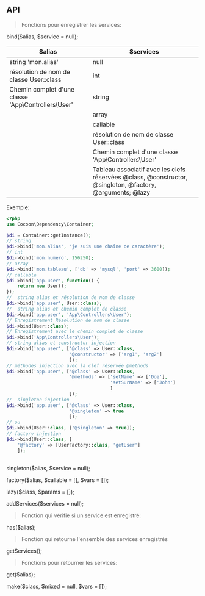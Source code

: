 ## API

> Fonctions pour enregistrer les services:

bind($alias, $service = null);

|$alias|$services|
|--------|---------|
|string 'mon.alias'  |null| 
|résolution de nom de classe User::class|int| 
|Chemin complet d'une classe 'App\Controllers\User'|string| 
| |array   | 
| |callable   | 
| |résolution de nom de classe User::class|
| |Chemin complet d'une classe 'App\Controllers\User'|
| |Tableau associatif avec les clefs réservées @class, @constructor, @singleton, @factory, @arguments; @lazy|
Exemple:
```php
<?php
use Cocoon\Dependency\Container;

$di = Container::getInstance();
// string
$di->bind('mon.alias', 'je suis une chaîne de caractère');
// int
$di->bind('mon.numero', 156250);
// array 
$di->bind('mon.tableau', ['db' => 'mysql', 'port' => 3600]);
// callable
$di->bind('app.user', function() {
    return new User();
});
//  string alias et résolution de nom de classe
$di->bind('app.user', User::class);
//  string alias et chemin complet de classe
$di->bind('app.user', 'App\Controllers\User');
// Enregistrement Résolution de nom de classe
$di->bind(User::class);
// Enregistrement avec le chemin complet de classe
$di->bind('App\Controllers\User');
// string alias et constructor injection
$di->bind('app.user', ['@class' => User::class,
                       '@constructor' => ['arg1', 'arg2']
                       ]);
// méthodes injection avec la clef réservée @methods
$di->bind('app.user', ['@class' => User::class,
                       '@methods' => ['setName' => ['Doe'],
                                      'setSurName' => ['John']
                                      ]
                       ]);
//  singleton injection
$di->bind('app.user', ['@class' => User::class,
                       '@singleton' => true
                       ]);
// ou
$di->bind(User::class, ['@singleton' => true]);
// factory injection
$di->bind(User::class, [
    '@factory' => [UserFactory::class, 'getUser']
    ]);
  
```
singleton($alias, $service = null);

factory($alias, $callable = [], $vars = []);

lazy($class, $params = []);

addServices($services = null);

> Fonction qui vérifie si un service est enregistré:

has($alias);

> Fonction qui retourne l'ensemble des services enregistrés

getServices();

> Fonctions pour retourner les services:

get($alias);

make($class, $mixed = null, $vars = []);